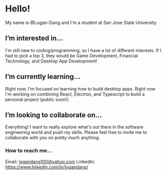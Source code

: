 # Hello!
My name is @Logan-Dang and I'm a student at San Jose State University
## I’m interested in...
I'm still new to coding/programming, so I have a lot of different interests. If I had to pick a top 3, they would be Game Development, Financial Technology, and Desktop App Development!
## I’m currently learning...
Right now, I'm focused on learning how to build desktop apps. Right now I'm working on combining React, Electron, and Typescript to build a personal project (public soon!).
## I’m looking to collaborate on...
Everything! I want to really explore what's out there in the software engineering world and push my skills. Please feel free to invite me to collaborate with you on pretty much anything.
### How to reach me...
Email: logandang100@yahoo.com
LinkedIn: https://www.linkedin.com/in/logandang/

<!---
Logan-Dang/Logan-Dang is a ✨ special ✨ repository because its `README.md` (this file) appears on your GitHub profile.
You can click the Preview link to take a look at your changes.
--->

